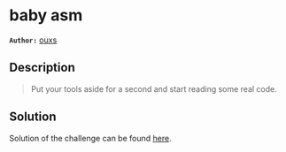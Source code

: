 # baby asm

**`Author:`** [ouxs](https://github.com/ouxs-19)

## Description

> Put your tools aside for a second and start reading some real code.  

## Solution

Solution of the challenge can be found [here](solution/).